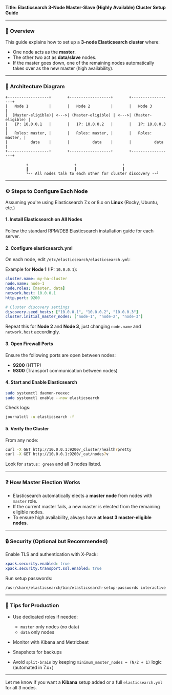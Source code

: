 **Title: Elasticsearch 3-Node Master-Slave (Highly Available) Cluster Setup Guide**

---

### 📄 Overview

This guide explains how to set up a **3-node Elasticsearch cluster** where:

* One node acts as the **master**.
* The other two act as **data/slave** nodes.
* If the master goes down, one of the remaining nodes automatically takes over as the new master (high availability).

---

### 🎨 Architecture Diagram

```
+------------------+       +------------------+       +------------------+
|   Node 1         |       |   Node 2         |       |   Node 3         |
|  (Master-eligible)| <--->| (Master-eligible) | <--->| (Master-eligible) |
|   IP: 10.0.0.1   |       |   IP: 10.0.0.2   |       |   IP: 10.0.0.3   |
|   Roles: master, |       |   Roles: master, |       |   Roles: master, |
|          data    |       |          data    |       |          data    |
+------------------+       +------------------+       +------------------+

         ↑                    ↑                    ↑
         ┃                    ┃                    ┃
         └-- All nodes talk to each other for cluster discovery --┘
```

---

### ⚙️ Steps to Configure Each Node

Assuming you're using Elasticsearch 7.x or 8.x on **Linux** (Rocky, Ubuntu, etc.)

#### 1. **Install Elasticsearch on All Nodes**

Follow the standard RPM/DEB Elasticsearch installation guide for each server.

#### 2. **Configure elasticsearch.yml**

On each node, edit `/etc/elasticsearch/elasticsearch.yml`:

Example for **Node 1** (IP: `10.0.0.1`):

```yaml
cluster.name: my-ha-cluster
node.name: node-1
node.roles: [master, data]
network.host: 10.0.0.1
http.port: 9200

# Cluster discovery settings
discovery.seed_hosts: ["10.0.0.1", "10.0.0.2", "10.0.0.3"]
cluster.initial_master_nodes: ["node-1", "node-2", "node-3"]
```

Repeat this for **Node 2** and **Node 3**, just changing `node.name` and `network.host` accordingly.

#### 3. **Open Firewall Ports**

Ensure the following ports are open between nodes:

* **9200** (HTTP)
* **9300** (Transport communication between nodes)

#### 4. **Start and Enable Elasticsearch**

```bash
sudo systemctl daemon-reexec
sudo systemctl enable --now elasticsearch
```

Check logs:

```bash
journalctl -u elasticsearch -f
```

#### 5. **Verify the Cluster**

From any node:

```bash
curl -X GET http://10.0.0.1:9200/_cluster/health?pretty
curl -X GET http://10.0.0.1:9200/_cat/nodes?v
```

Look for `status: green` and all 3 nodes listed.

---

### ❓ How Master Election Works

* Elasticsearch automatically elects a **master node** from nodes with `master` role.
* If the current master fails, a new master is elected from the remaining eligible nodes.
* To ensure high availability, always have **at least 3 master-eligible nodes**.

---

### 🔒 Security (Optional but Recommended)

Enable TLS and authentication with X-Pack:

```yaml
xpack.security.enabled: true
xpack.security.transport.ssl.enabled: true
```

Run setup passwords:

```bash
/usr/share/elasticsearch/bin/elasticsearch-setup-passwords interactive
```

---

### 🚀 Tips for Production

* Use dedicated roles if needed:

  * `master` only nodes (no data)
  * `data` only nodes
* Monitor with Kibana and Metricbeat
* Snapshots for backups
* Avoid `split-brain` by keeping `minimum_master_nodes = (N/2 + 1)` logic (automated in 7.x+)

---

Let me know if you want a **Kibana** setup added or a full `elasticsearch.yml` for all 3 nodes.

